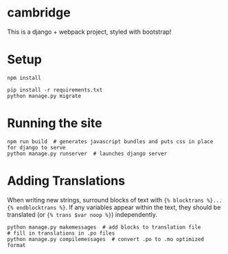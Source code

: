 # cambridge

This is a django + webpack project, styled with bootstrap!

# Setup

```
npm install

pip install -r requirements.txt
python manage.py migrate
```

# Running the site

```
npm run build  # generates javascript bundles and puts css in place for django to serve
python manage.py runserver  # launches django server
```

# Adding Translations

When writing new strings, surround blocks of text with `{% blocktrans %}...{% endblocktrans %}`.
If any variables appear within the text, they should be translated (or `{% trans $var noop %}`) independently.

    python manage.py makemessages  # add blocks to translation file
    # fill in translations in .po files
    python manage.py compilemessages  # convert .po to .mo optimized format
